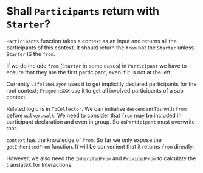 # Shall `Participants` return with `Starter`?

`Participants` function takes a context as an input and returns
all the participants of this context. It should return the `from`
not the `Starter` unless `Starter` IS the `from`.

If we do include `from` (`Starter` in some cases) in `Participant`
we have to ensure that they are the first participant, even if it
is not at the left.

Currently `LifelineLayer` uses it to get implicitly declared
participants for the root context; `FragmentXXX` use it to get
all involved participants of a sub context.

Related logic is in `ToCollector`. We can initialise `descendantTos`
with `from` before `walker.walk`. We need to consider that `from`
may be included in participant declaration and even in group.
So `onParticipant` must overwrite that.

`context` has the knowledge of `from`. So far we only expose the
`getInheritedFrom` function. It will be convenient that it returns
`from` directly.


 However, we also need the `InheritedFrom` and `ProvidedFrom`
  to calculate the translateX for Interactions.

